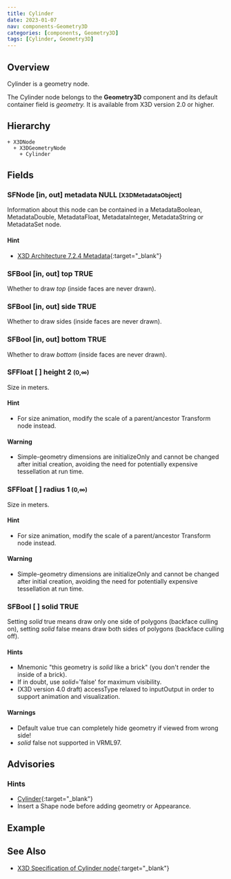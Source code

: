 ```yaml
---
title: Cylinder
date: 2023-01-07
nav: components-Geometry3D
categories: [components, Geometry3D]
tags: [Cylinder, Geometry3D]
---
```

<style>
.post h3 {
  word-spacing: 0.2em;
}
</style>

## Overview

Cylinder is a geometry node.

The Cylinder node belongs to the **Geometry3D** component and its default container field is *geometry.* It is available from X3D version 2.0 or higher.

## Hierarchy

```
+ X3DNode
  + X3DGeometryNode
    + Cylinder
```

## Fields

### SFNode [in, out] **metadata** NULL <small>[X3DMetadataObject]</small>

Information about this node can be contained in a MetadataBoolean, MetadataDouble, MetadataFloat, MetadataInteger, MetadataString or MetadataSet node.

#### Hint

- [X3D Architecture 7.2.4 Metadata](https://www.web3d.org/specifications/X3Dv4Draft/ISO-IEC19775-1v4-IS.proof//Part01/components/core.html#Metadata){:target="_blank"}

### SFBool [in, out] **top** TRUE

Whether to draw *top* (inside faces are never drawn).

### SFBool [in, out] **side** TRUE

Whether to draw sides (inside faces are never drawn).

### SFBool [in, out] **bottom** TRUE

Whether to draw *bottom* (inside faces are never drawn).

### SFFloat [ ] **height** 2 <small>(0,∞)</small>

Size in meters.

#### Hint

- For size animation, modify the scale of a parent/ancestor Transform node instead.

#### Warning

- Simple-geometry dimensions are initializeOnly and cannot be changed after initial creation, avoiding the need for potentially expensive tessellation at run time.

### SFFloat [ ] **radius** 1 <small>(0,∞)</small>

Size in meters.

#### Hint

- For size animation, modify the scale of a parent/ancestor Transform node instead.

#### Warning

- Simple-geometry dimensions are initializeOnly and cannot be changed after initial creation, avoiding the need for potentially expensive tessellation at run time.

### SFBool [ ] **solid** TRUE

Setting *solid* true means draw only one side of polygons (backface culling on), setting *solid* false means draw both sides of polygons (backface culling off).

#### Hints

- Mnemonic "this geometry is *solid* like a brick" (you don't render the inside of a brick).
- If in doubt, use *solid*='false' for maximum visibility.
- (X3D version 4.0 draft) accessType relaxed to inputOutput in order to support animation and visualization.

#### Warnings

- Default value true can completely hide geometry if viewed from wrong side!
- *solid* false not supported in VRML97.

## Advisories

### Hints

- [Cylinder](https://en.wikipedia.org/wiki/Cylinder){:target="_blank"}
- Insert a Shape node before adding geometry or Appearance.

## Example

<x3d-canvas src="https://create3000.github.io/media/examples/Geometry3D/Cylinder/Cylinder.x3d" update="auto"></x3d-canvas>

## See Also

- [X3D Specification of Cylinder node](https://www.web3d.org/documents/specifications/19775-1/V4.0/Part01/components/geometry3D.html#Cylinder){:target="_blank"}
